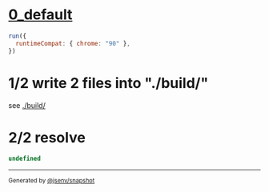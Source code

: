 # [0_default](../../node_module_chunk.test.mjs#L24)

```js
run({
  runtimeCompat: { chrome: "90" },
})
```

# 1/2 write 2 files into "./build/"

see [./build/](./build/)

# 2/2 resolve

```js
undefined
```

---

<sub>
  Generated by <a href="https://github.com/jsenv/core/tree/main/packages/tooling/snapshot">@jsenv/snapshot</a>
</sub>
